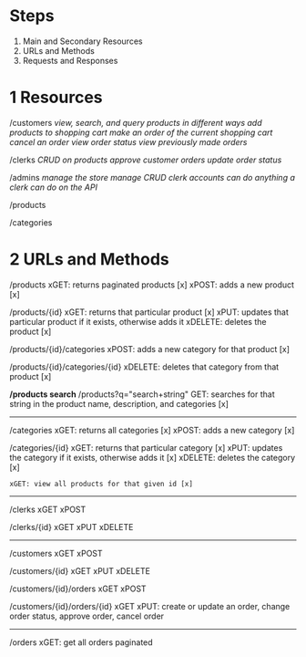 # Steps
1. Main and Secondary Resources
2. URLs and Methods
3. Requests and Responses

# 1 Resources
/customers
    _view, search, and query products in different ways_
    _add products to shopping cart_
    _make an order of the current shopping cart_
    _cancel an order_
    _view order status_
    _view previously made orders_ 

/clerks
    _CRUD on products_
    _approve customer orders_
    _update order status_

/admins
    _manage the store_
    _manage CRUD clerk accounts_
    _can do anything a clerk can do on the API_

/products

/categories 

# 2 URLs and Methods
/products
    xGET: returns paginated products [x]
    xPOST: adds a new product [x]

/products/{id}
    xGET: returns that particular product [x]
    xPUT: updates that particular product if it exists, otherwise adds it 
    xDELETE: deletes the product [x]

/products/{id}/categories
    <!-- xGET: gets all categories for that product -->
    xPOST: adds a new category for that product [x]

/products/{id}/categories/{id}
    xDELETE: deletes that category from that product [x]

**/products search**
/products?q="search+string"
    GET: searches for that string in the product name, description, and categories [x]

--------------------------------------------------------

/categories
    xGET: returns all categories [x]
    xPOST: adds a new category [x]

/categories/{id}
    xGET: returns that particular category [x]
    xPUT: updates the category if it exists, otherwise adds it [x]
    xDELETE: deletes the category [x]

    xGET: view all products for that given id [x]

--------------------------------------------------------

/clerks
    xGET
    xPOST

/clerks/{id}
    xGET
    xPUT
    xDELETE

--------------------------------------------------------

/customers
    xGET
    xPOST

/customers/{id}
    xGET
    xPUT
    xDELETE

/customers/{id}/orders
    xGET
    xPOST

/customers/{id}/orders/{id}
    xGET
    xPUT: create or update an order, change order status, approve order, cancel order

--------------------------------------------------------

/orders
    xGET: get all orders paginated
